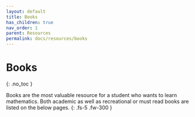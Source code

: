 ```yaml
---
layout: default
title: Books
has_children: true
nav_order: 1
parent: Resources
permalink: docs/resources/books
---
```


# Books
{: .no_toc }

Books are the most valuable resource for a student who wants to learn mathematics. Both academic as well as recreational or must read books are listed on the below pages.
{: .fs-5 .fw-300 }


